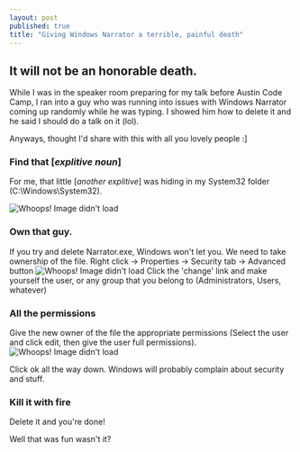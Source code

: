```yaml
---
layout: post
published: true
title: "Giving Windows Narrator a terrible, painful death"
---
```


## It will not be an honorable death.

While I was in the speaker room preparing for my talk before Austin Code Camp, I ran into a guy who was running into issues with Windows Narrator coming up randomly while he was typing. I showed him how to delete it and he said I should do a talk on it (lol).

Anyways, thought I'd share with this with all you lovely people :]

### Find that [*explitive noun*]
For me, that little [*another explitive*] was hiding in my System32 folder (C:\Windows\System32).

![Whoops! Image didn't load](https://docs.google.com/file/d/0B77SPp78ooL1bzZxLWVMMVZXZnc/edit?usp=sharing)

### Own that guy.
If you try and delete Narrator.exe, Windows won't let you. We need to take ownership of the file.
Right click -> Properties -> Security tab -> Advanced button
![Whoops! Image didn't load](https://docs.google.com/file/d/0B77SPp78ooL1a1g4VDBaNlN3d2c/edit?usp=sharing)
Click the 'change' link and make yourself the user, or any group that you belong to (Administrators, Users, whatever)

### All the permissions
Give the new owner of the file the appropriate permissions (Select the user and click edit, then give the user full permissions).
![Whoops! Image didn't load](https://lh6.googleusercontent.com/8uOsy7UzOFZO6681VMCmRBssc_icoGAKLzVzvy0Biqdi9YGFur0f-TcflwJ0Y-xhcA=w1085-h780)

Click ok all the way down. Windows will probably complain about security and stuff. 

### Kill it with fire
Delete it and you're done!

Well that was fun wasn't it?